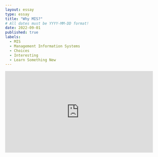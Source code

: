 ```yaml
---
layout: essay
type: essay
title: "Why MIS?"
# All dates must be YYYY-MM-DD format!
date: 2022-09-01
published: true
labels:
  - MIS
  - Management Information Systems
  - Choices
  - Interesting 
  - Learn Something New
---
```

<iframe src="https://giphy.com/embed/n3JIEnPSPAiZqAZ5No" width="480" height="266" frameBorder="0" class="giphy-embed" allowFullScreen>
<img width="350px" class="rounded float-start pe-4" src="https://twitter.com/i/status/1379413027594891267](https://pbs.twimg.com/media/EcUJ1yvU0AEFtI_?format=png&name=4096x4096)">
*MIS and ME* 

From my perspective, taking ITM 352 is a good way for me to test the waters and explore a potential career in MIS. 

I dabbled a bit of coding during the good 'ol days of MySpace and that's where I found myself spending long nights customizing and building my very own MySpace page. 

It was there--that memory--that I knew I should try to learn more about basic programming skills which led me to take this class.

The past couple months, I researched more about the Management Information Systems on the Shidler website, the first couple lines threw me off:

“….analyze opportunities for business change and growth using information technologies (IT), to design and develop business solutions that utilize IT, and to manage projects to implement IT-related change.”

 I thought to myself that maybe I didn’t have what it takes to be successful in this major.  But—even though I doubted my potential—for a while, MIS would always lurk in the back of my mind—I was curious. 

“It wouldn’t hurt to try.” 

“You won’t know unless you try.” 

“What do you have to lose?” 

I am curious. 

ITM 352 is just beginning of MIS and me. 

So far, I'm interested.

<img width="350px" class="rounded float-start pe-4" src="https://cache.lovethispic.com/uploaded_images/179015-I-Have-No-Special-Talent-I-Am-Only-Passionately-Curious.jpg">

